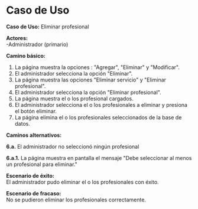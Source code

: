 # Caso de Uso

**Caso de Uso:** Eliminar profesional

**Actores:**   
\-Administrador (primario)


**Camino básico:** 

1. La página muestra la opciones : "Agregar", "Eliminar" y "Modificar".
2. El administrador selecciona la opción "Eliminar".
3. La página muestra las opciones "Eliminar servicio" y "Eliminar profesional".
4. El administrador selecciona la opción "Eliminar profesional".
5. La página muestra el o los profesional cargados.
6. El administrador selecciona el o los profesionales a eliminar y presiona el botón eliminar.
7. La página elimina el o los profesionales seleccionados de la base de datos.
    

**Caminos alternativos:** 

**6.a.** El administrador no seleccionó ningún profesional

**6.a.1.** La página muestra en pantalla el mensaje "Debe seleccionar al menos un profesional para eliminar."

**Escenario de éxito:**   
El administrador pudo eliminar el o los profesionales con éxito.

**Escenario de fracaso:**  
No se pudieron eliminar los profesionales correctamente.

